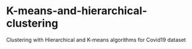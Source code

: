 # K-means-and-hierarchical-clustering
Clustering with Hierarchical and K-means algorithms for Covid19 dataset
